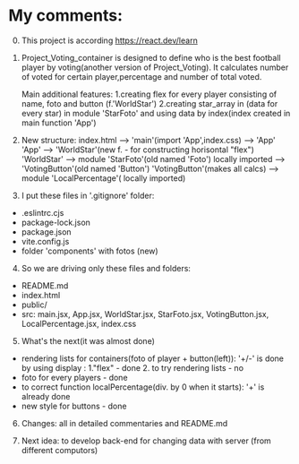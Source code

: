 # My comments:
0. This project  is according https://react.dev/learn 

1. Project_Voting_container is designed to define who is the best football player   by voting(another version of Project_Voting).
It calculates number of voted for certain player,percentage and number of total voted.

   Main additional features: 
1.creating flex for every player consisting of name, foto and button
(f.'WorldStar') 
2.creating star_array in (data for every star) in module 'StarFoto' and using data by index(index created in main function 'App')


2. New structure:
index.html --> 'main'(import 'App',index.css) --> 'App'
'App' --> 'WorldStar'(new f. - for constructing horisontal "flex")
'WorldStar' -->  module 'StarFoto'(old named 'Foto') locally imported 
          -->  'VotingButton'(old named 'Button') 
'VotingButton'(makes all calcs) --> module 'LocalPercentage'( locally imported)

3. I put these files in '.gitignore' folder:
-    .eslintrc.cjs
-    package-lock.json
-    package.json
-    vite.config.js
-    folder 'components' with fotos (new)


4. So we are driving only these files and folders: 
-	README.md
-	index.html
-	public/
-   src:
    main.jsx,
    App.jsx,
    WorldStar.jsx,
    StarFoto.jsx,
    VotingButton.jsx,
    LocalPercentage.jsx,
    index.css 

5. What's the next(it was almost done)
+ rendering lists for containers(foto of player + button(left)): '+/-' is done by using display : 1."flex" - done
                2. to try rendering lists - no
+ foto for every players - done
+ to correct function localPercentage(div. by 0 when it starts): '+' is already done
+ new style for buttons  - done

6. Changes: all in detailed commentaries and README.md

7. Next idea: to develop back-end for changing data with server (from different computors)



